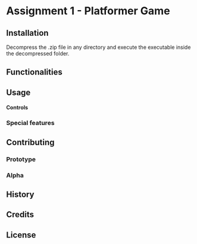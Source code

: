 # Assignment 1 - Platformer Game


## Installation
Decompress the .zip file in any directory and execute the executable inside the decompressed folder.

## Functionalities
 

## Usage


#### Controls


### Special features


## Contributing
### Prototype


### Alpha


## History

 
## Credits


## License

